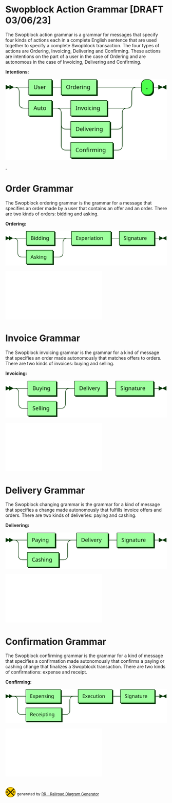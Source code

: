 # Swopblock Action Grammar [DRAFT 03/06/23]

The Swopblock action grammar is a grammar for messages that specify four kinds of actions each in a complete English sentence that are used together to specify a complete Swopblock transaction. The four types of actions are Ordering, Invoicing, Delivering and Confirming. These actions are intentions on the part of a user in the case of Ordering and are autonomous in the case of Invoicing, Delivering and Confirming. 

**Intentions:**

![Intentions](diagram/Intentions.svg)

**.**




# Order Grammar

The Swopblock ordering grammar is the grammar for a message that specifies an order made by a user that contains an offer and an order. There are two kinds of orders: bidding and asking.

**Ordering:**

![Ordering](diagram/Ordering.svg)

![Ordering](UserIntentions.md)





# Invoice Grammar

The Swopblock invoicing grammar is the grammar for a kind of message that specifies an order made autonomously that matches offers to orders. There are two kinds of invoices: buying and selling.

**Invoicing:**

![Invoicing](diagram/Invoicing.svg)

![Invoicing](AutoInvoice.md)





# Delivery Grammar

The Swopblock changing grammar is the grammar for a kind of message that specifies a change made autonomously that fulfills invoice offers and orders. There are two kinds of deliveries: paying and cashing.

**Delivering:**

![Delivering](diagram/Delivering.svg)

![Delivering](AutoDeliver.md)





# Confirmation Grammar

The Swopblock confirming grammar is the grammar for a kind of message that specifies a confirmation made autonomously that confirms a paying or cashing change that finalizes a Swopblock transaction. There are two kinds of confirmations: expense and receipt.

**Confirming:**

![Confirming](diagram/Confirming.svg)

![Confirming](AutoConfirm.md)


## 
![rr-2.0](diagram/rr-2.0.svg) <sup>generated by [RR - Railroad Diagram Generator][RR]</sup>

[RR]: http://bottlecaps.de/rr/ui
